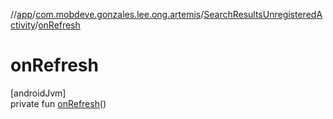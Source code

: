 //[app](../../../index.md)/[com.mobdeve.gonzales.lee.ong.artemis](../index.md)/[SearchResultsUnregisteredActivity](index.md)/[onRefresh](on-refresh.md)

# onRefresh

[androidJvm]\
private fun [onRefresh](on-refresh.md)()
